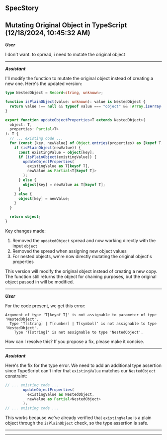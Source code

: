 ## SpecStory

## Mutating Original Object in TypeScript (12/18/2024, 10:45:32 AM)

_**User**_

I don't want. to spread, i need to mutate the original object

---

_**Assistant**_

I'll modify the function to mutate the original object instead of creating a new one. Here's the updated version:

```typescript:utils/update-object-properties.ts
type NestedObject = Record<string, unknown>;

function isPlainObject(value: unknown): value is NestedObject {
  return value !== null && typeof value === "object" && !Array.isArray(value);
}

export function updateObjectProperties<T extends NestedObject>(
  object: T,
  properties: Partial<T>
): T {
  // ... existing code ...
  for (const [key, newValue] of Object.entries(properties) as [keyof T, T[keyof T]][]) {
    if (isPlainObject(newValue)) {
      const existingValue = object[key];
      if (isPlainObject(existingValue)) {
        updateObjectProperties(
          existingValue as T[keyof T],
          newValue as Partial<T[keyof T]>
        );
      } else {
        object[key] = newValue as T[keyof T];
      }
    } else {
      object[key] = newValue;
    }
  }

  return object;
}
```

Key changes made:
1. Removed the `updatedObject` spread and now working directly with the input `object`
2. Removed the spread when assigning new object values
3. For nested objects, we're now directly mutating the original object's properties

This version will modify the original object instead of creating a new copy. The function still returns the object for chaining purposes, but the original object passed in will be modified.

---

_**User**_

For the code present, we get this error:
```
Argument of type 'T[keyof T]' is not assignable to parameter of type 'NestedObject'.
  Type 'T[string] | T[number] | T[symbol]' is not assignable to type 'NestedObject'.
    Type 'T[string]' is not assignable to type 'NestedObject'.
```
How can I resolve this? If you propose a fix, please make it concise.

---

_**Assistant**_

Here's the fix for the type error. We need to add an additional type assertion since TypeScript can't infer that `existingValue` matches our `NestedObject` constraint:

```typescript:utils/update-object-properties.ts
// ... existing code ...
        updateObjectProperties(
          existingValue as NestedObject,
          newValue as Partial<NestedObject>
        );
// ... existing code ...
```

This works because we've already verified that `existingValue` is a plain object through the `isPlainObject` check, so the type assertion is safe.

---



---

